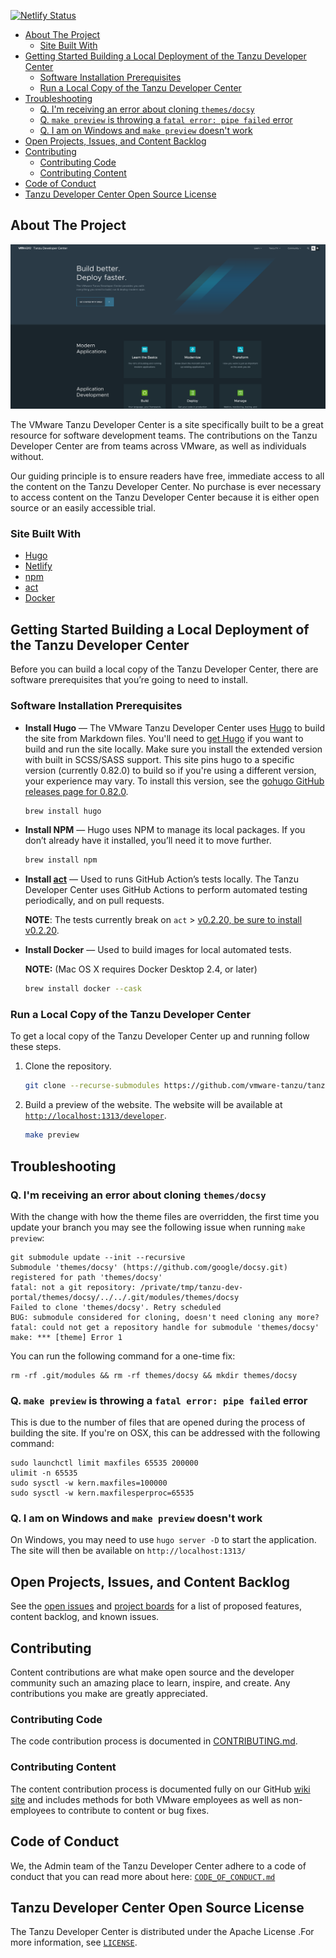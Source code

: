 [![Netlify Status](https://api.netlify.com/api/v1/badges/b28c2754-da62-4450-951b-d4dbd97710d1/deploy-status)](https://app.netlify.com/sites/tanzu-dev-portal/deploys)

- [About The Project](#about-the-project)
  - [Site Built With](#site-built-with)
- [Getting Started Building a Local Deployment of the Tanzu Developer Center](#getting-started-building-a-local-deployment-of-the-tanzu-developer-center)
  - [Software Installation Prerequisites](#software-installation-prerequisites)
  - [Run a Local Copy of the Tanzu Developer Center](#run-a-local-copy-of-the-tanzu-developer-center)
- [Troubleshooting](#troubleshooting)
  - [Q. I'm receiving an error about cloning `themes/docsy`](#q-im-receiving-an-error-about-cloning-themesdocsy)
  - [Q. `make preview` is throwing a `fatal error: pipe failed` error](#q-make-preview-is-throwing-a-fatal-error-pipe-failed-error)
  - [Q. I am on Windows and `make preview` doesn't work](#q-i-am-on-windows-and-make-preview-doesnt-work)
- [Open Projects, Issues, and Content Backlog](#open-projects-issues-and-content-backlog)
- [Contributing](#contributing)
  - [Contributing Code](#contributing-code)
  - [Contributing Content](#contributing-content)
- [Code of Conduct](#code-of-conduct)
- [Tanzu Developer Center Open Source License](#tanzu-developer-center-open-source-license)


## About The Project

![Tanzu Developer Center Screen Shot](static/images/github/homepage-screenshot.png)

The VMware Tanzu Developer Center is a site specifically built to be a great resource for software development teams. The contributions on the Tanzu Developer Center are from teams across VMware, as well as individuals without.

Our guiding principle is to ensure readers have free, immediate access to all the content on the Tanzu Developer Center. No purchase is ever necessary to access content on the Tanzu Developer Center because it is either open source or an easily accessible trial.


### Site Built With

* [Hugo](https://gohugo.io)
* [Netlify](https://www.netlify.com)
* [npm](https://www.npmjs.com)
* [act](https://github.com/nektos/act)
* [Docker](https://docs.docker.com/get-docker/)


## Getting Started Building a Local Deployment of the Tanzu Developer Center

Before you can build a local copy of the Tanzu Developer Center, there are software prerequisites that you’re going to need to install.

### Software Installation Prerequisites

* **Install Hugo** — The VMware Tanzu Developer Center uses [Hugo](https://gohugo.io/) to build the site from Markdown files. You'll need to [get Hugo](https://gohugo.io/getting-started/installing/) if you want to build and run the site locally. Make sure you install the extended version with built in SCSS/SASS support. This site pins hugo to a specific version (currently 0.82.0) to build so if you're using a different version, your experience may vary. To install this version, see the [gohugo GitHub releases page for 0.82.0](https://github.com/gohugoio/hugo/releases/tag/v0.82.0).

     ```sh
     brew install hugo
     ```

* **Install NPM** — Hugo uses NPM to manage its local packages. If you don’t already have it installed, you’ll need it to move further.

     ```sh
     brew install npm
     ```

* **Install [act](https://github.com/nektos/act)** — Used to runs GitHub Action’s tests locally. The Tanzu Developer Center uses GitHub Actions to perform automated testing periodically, and on pull requests. 

     **NOTE**: The tests currently break on `act` > [v0.2.20, be sure to install v0.2.20](https://github.com/nektos/act/releases/tag/v0.2.20).

* **Install Docker** — Used to build images for local automated tests.  

    **NOTE:** (Mac OS X requires Docker Desktop 2.4, or later)

     ```sh
     brew install docker --cask
     ```

### Run a Local Copy of the Tanzu Developer Center

To get a local copy of the Tanzu Developer Center up and running follow these steps.

1. Clone the repository.

     ```sh
     git clone --recurse-submodules https://github.com/vmware-tanzu/tanzu-dev-portal.git
     ```

2. Build a preview of the website. The website will be available at [`http://localhost:1313/developer`](http://localhost:1313/developer).
    
     ```sh
     make preview
     ```


## Troubleshooting

### Q. I'm receiving an error about cloning `themes/docsy`

With the change with how the theme files are overridden, the first time you update your branch you may see the following issue when running `make preview`:

```
git submodule update --init --recursive
Submodule 'themes/docsy' (https://github.com/google/docsy.git) registered for path 'themes/docsy'
fatal: not a git repository: /private/tmp/tanzu-dev-portal/themes/docsy/../../.git/modules/themes/docsy
Failed to clone 'themes/docsy'. Retry scheduled
BUG: submodule considered for cloning, doesn't need cloning any more?
fatal: could not get a repository handle for submodule 'themes/docsy'
make: *** [theme] Error 1
```

You can run the following command for a one-time fix:

```
rm -rf .git/modules && rm -rf themes/docsy && mkdir themes/docsy
```

### Q. `make preview` is throwing a `fatal error: pipe failed` error

This is due to the number of files that are opened during the process of building the site. If you're on OSX, this can be addressed with the following command:

```
sudo launchctl limit maxfiles 65535 200000
ulimit -n 65535
sudo sysctl -w kern.maxfiles=100000
sudo sysctl -w kern.maxfilesperproc=65535
```

### Q. I am on Windows and `make preview` doesn't work

On Windows, you may need to use `hugo server -D` to start the application. The site will then be available on `http://localhost:1313/`

## Open Projects, Issues, and Content Backlog

See the [open issues](https://github.com/vmware-tanzu/tanzu-dev-portal/issues) and [project boards](https://github.com/vmware-tanzu/tanzu-dev-portal/projects) for a list of proposed features, content backlog, and known issues.


## Contributing

Content contributions are what make open source and the developer community such an amazing place to learn, inspire, and create. Any contributions you make are greatly appreciated.


### Contributing Code

The code contribution process is documented in [CONTRIBUTING.md](https://github.com/vmware-tanzu/tanzu-dev-portal/blob/main/CONTRIBUTING.md).


### Contributing Content

The content contribution process is documented fully on our GitHub [wiki site](https://github.com/vmware-tanzu/tanzu-dev-portal/wiki) and includes methods for both VMware employees as well as non-employees to contribute to content or bug fixes.


## Code of Conduct

We, the Admin team of the Tanzu Developer Center adhere to a code of conduct that you can read more about here: <code>[CODE_OF_CONDUCT.md](https://github.com/vmware-tanzu/tanzu-dev-portal/blob/main/CODE_OF_CONDUCT.md)</code>


## Tanzu Developer Center Open Source License

The Tanzu Developer Center is distributed under the Apache License .For more information, see <code>[LICENSE](https://github.com/vmware-tanzu/tanzu-dev-portal/blob/main/LICENSE)</code>.

